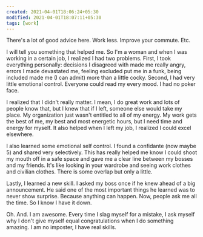 ```yaml
---
created: 2021-04-01T18:06:24+05:30
modified: 2021-04-01T18:07:11+05:30
tags: [work]
---
```


 There's a lot of good advice here. Work less. Improve your commute. Etc. 


I will tell you something that helped me. So I'm a woman and when I was working in a certain job, I realized I had two problems. First, I took everything personally: decisions I disagreed with made me really angry, errors I made devastated me, feeling excluded put me in a funk, being included made me (I can admit) more than a little cocky. Second, I had very little emotional control. Everyone could read my every mood. I had no poker face. 


I realized that I didn't really matter. I mean, I do great work and lots of people know that, but I knew that if I left, someone else would take my place. My organization just wasn't entitled to all of my energy. My work gets the best of me, my best and most energetic hours, but I need time and energy for myself. It also helped when I left my job, I realized I could excel elsewhere. 


I also learned some emotional self control. I found a confidante (now maybe 5) and shared very selectively. This has really helped me know I could shoot my mouth off in a safe space and gave me a clear line between my bosses and my friends. It's like looking in your wardrobe and seeing work clothes and civilian clothes. There is some overlap but only a little. 


Lastly, I learned a new skill. I asked my boss once if he knew ahead of a big announcement. He said one of the most important things he learned was to never show surprise. Because anything can happen. Now, people ask me all the time. So I know I have it down. 


Oh. And. I am awesome. Every time I slag myself for a mistake, I ask myself why I don't give myself equal congratulations when I do something amazing. I am no imposter, I have real skills.  
